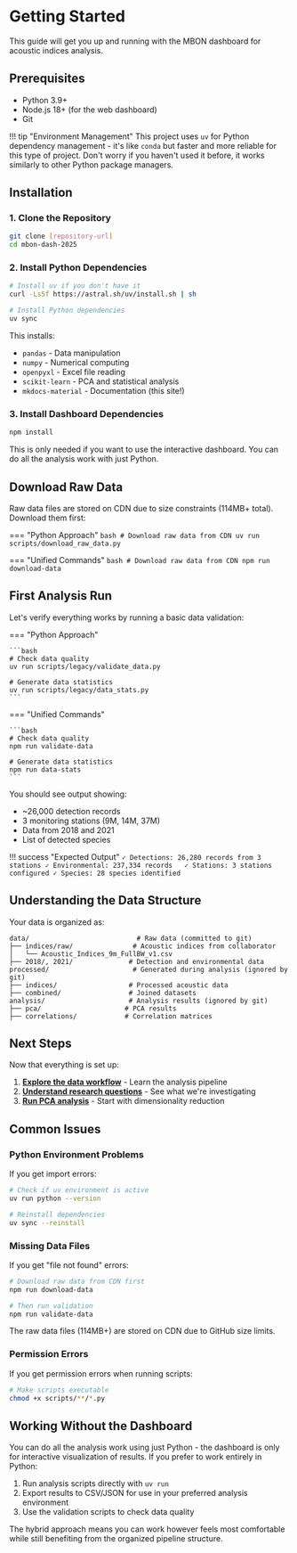 # Getting Started

This guide will get you up and running with the MBON dashboard for acoustic indices analysis.

## Prerequisites

- Python 3.9+ 
- Node.js 18+ (for the web dashboard)
- Git

!!! tip "Environment Management"
    This project uses `uv` for Python dependency management - it's like `conda` but faster and more reliable for this type of project. Don't worry if you haven't used it before, it works similarly to other Python package managers.

## Installation

### 1. Clone the Repository

```bash
git clone [repository-url]
cd mbon-dash-2025
```

### 2. Install Python Dependencies

```bash
# Install uv if you don't have it
curl -LsSf https://astral.sh/uv/install.sh | sh

# Install Python dependencies
uv sync
```

This installs:
- `pandas` - Data manipulation
- `numpy` - Numerical computing
- `openpyxl` - Excel file reading
- `scikit-learn` - PCA and statistical analysis
- `mkdocs-material` - Documentation (this site!)

### 3. Install Dashboard Dependencies

```bash
npm install
```

This is only needed if you want to use the interactive dashboard. You can do all the analysis work with just Python.

## Download Raw Data

Raw data files are stored on CDN due to size constraints (114MB+ total). Download them first:

=== "Python Approach"
    ```bash
    # Download raw data from CDN
    uv run scripts/download_raw_data.py
    ```

=== "Unified Commands"
    ```bash
    # Download raw data from CDN
    npm run download-data
    ```

## First Analysis Run

Let's verify everything works by running a basic data validation:

=== "Python Approach"

    ```bash
    # Check data quality
    uv run scripts/legacy/validate_data.py
    
    # Generate data statistics
    uv run scripts/legacy/data_stats.py
    ```

=== "Unified Commands"

    ```bash
    # Check data quality
    npm run validate-data
    
    # Generate data statistics
    npm run data-stats
    ```

You should see output showing:
- ~26,000 detection records
- 3 monitoring stations (9M, 14M, 37M)
- Data from 2018 and 2021
- List of detected species

!!! success "Expected Output"
    ```
    ✓ Detections: 26,280 records from 3 stations
    ✓ Environmental: 237,334 records  
    ✓ Stations: 3 stations configured
    ✓ Species: 28 species identified
    ```

## Understanding the Data Structure

Your data is organized as:

```
data/                           # Raw data (committed to git)
├── indices/raw/               # Acoustic indices from collaborator
│   └── Acoustic_Indices_9m_FullBW_v1.csv
├── 2018/, 2021/              # Detection and environmental data
processed/                     # Generated during analysis (ignored by git)
├── indices/                  # Processed acoustic data
├── combined/                 # Joined datasets
analysis/                     # Analysis results (ignored by git) 
├── pca/                     # PCA results
├── correlations/            # Correlation matrices
```

## Next Steps

Now that everything is set up:

1. **[Explore the data workflow](data-analysis.md)** - Learn the analysis pipeline
2. **[Understand research questions](research-questions.md)** - See what we're investigating  
3. **[Run PCA analysis](../analysis/pca-workflow.md)** - Start with dimensionality reduction

## Common Issues

### Python Environment Problems

If you get import errors:

```bash
# Check if uv environment is active
uv run python --version

# Reinstall dependencies
uv sync --reinstall
```

### Missing Data Files

If you get "file not found" errors:

```bash
# Download raw data from CDN first
npm run download-data

# Then run validation
npm run validate-data
```

The raw data files (114MB+) are stored on CDN due to GitHub size limits. 

### Permission Errors

If you get permission errors when running scripts:

```bash
# Make scripts executable
chmod +x scripts/**/*.py
```

## Working Without the Dashboard

You can do all the analysis work using just Python - the dashboard is only for interactive visualization of results. If you prefer to work entirely in Python:

1. Run analysis scripts directly with `uv run`
2. Export results to CSV/JSON for use in your preferred analysis environment
3. Use the validation scripts to check data quality

The hybrid approach means you can work however feels most comfortable while still benefiting from the organized pipeline structure.